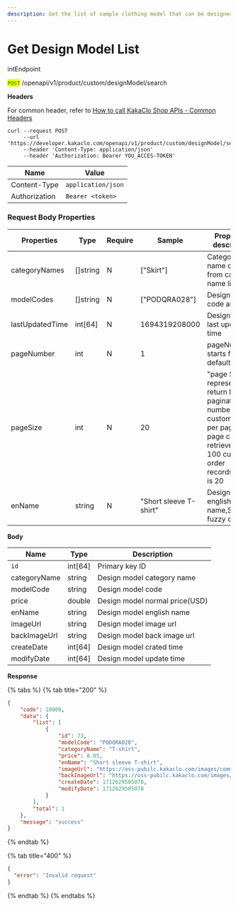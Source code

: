 ```yaml
---
description: Get the list of sample clothing model that can be designed by the system.
---
```


# Get Design Model List

intEndpoint

<mark style="color:green;">`POST`</mark> /openapi/v1/product/custom/designModel/search

**Headers**

For common header, refer to [How to call KakaClo Shop APIs - Common Headers](https://docs.kakaclo.com/kuai-su-kai-shi)

```
curl --request POST
     --url 'https://developer.kakaclo.com/openapi/v1/product/custom/designModel/search'
     --header 'Content-Type: application/json'
     --header 'Authorization: Bearer YOU_ACCES-TOKEN'
```

| Name          | Value              |
| ------------- | ------------------ |
| Content-Type  | `application/json` |
| Authorization | `Bearer <token>`   |

### Request Body Properties <a href="#response-parameter-1" id="response-parameter-1"></a>

<table><thead><tr><th>Properties</th><th width="92">Type</th><th width="89">Require</th><th>Sample</th><th>Properties description</th></tr></thead><tbody><tr><td>categoryNames</td><td>[]string</td><td>N</td><td>["Skirt"]</td><td>Category name comes from category name list</td></tr><tr><td>modelCodes</td><td>[]string</td><td>N</td><td>["PODQRA028"]</td><td>Design model code array</td></tr><tr><td>lastUpdatedTime</td><td>int[64]</td><td>N</td><td>1694319208000</td><td>Design model last updated time</td></tr><tr><td>pageNumber</td><td>int</td><td>N</td><td>1</td><td>pageNumber starts from 1, default is 1</td></tr><tr><td>pageSize</td><td>int</td><td>N</td><td>20</td><td>"page Size" represents the return list pagination, the number of custom model per page. Each page can retrieve up to 100 custom order records.default is 20</td></tr><tr><td>enName</td><td>string</td><td>N</td><td>"Short sleeve T-shirt"</td><td>Design model  english name,Support fuzzy query</td></tr></tbody></table>

**Body**

| Name         | Type     | Description                    |
| ------------ | -------- | ------------------------------ |
| `id`         | int\[64] | Primary key ID                 |
| categoryName | string   | Design model category name     |
| modelCode    | string   | Design model code              |
| price        | double   | Design model normal price(USD) |
| enName       | string   | Design model english name      |
| imageUrl     | string   | Design model image url         |
| backImageUrl | string   | Design model back image url    |
| createDate   | int\[64] | Design model crated time       |
| modifyDate   | int\[64] | Design model update time       |

**Response**

{% tabs %}
{% tab title="200" %}
```json
{
    "code": 10000,
    "data": {
        "list": [
            {
                "id": 73,
                "modelCode": "PODQRA028",
                "categoryName": "T-shirt",
                "price": 8.05,
                "enName": "Short sleeve T-shirt",
                "imageUrl": "https://oss-pubilc.kakaclo.com/images/common/custom/images/20240323/5b14dda5-68e6-41bf-ae3a-b8caa2eaa267.png",
                "backImageUrl": "https://oss-pubilc.kakaclo.com/images/common/custom/images/20240329/5140a1a5-7f33-4ceb-99c7-6b86184d012e.png",
                "createDate": 1712629505078,
                "modifyDate": 1712629505078
            }
        ],
        "total": 1
    },
    "message": "success"
}
```
{% endtab %}

{% tab title="400" %}
```json
{
  "error": "Invalid request"
}
```
{% endtab %}
{% endtabs %}
